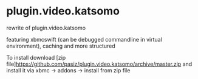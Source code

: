 plugin.video.katsomo
============

rewrite of plugin.video.katsomo

featuring xbmcswift (can be debugged commandline in virtual environment), caching and more structured

To install download [zip file]https://github.com/pasiz/plugin.video.katsomo/archive/master.zip
and install it via xbmc -> addons -> install from zip file
